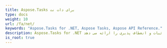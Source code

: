 ```yaml
---
title: Aspose.Tasks برای دات نت
type: docs
weight: 10
url: /fa/net/
keywords: "Aspose.Tasks for .NET, Aspose Tasks, Aspose API Reference."
description: Aspose.Tasks for .NET یک محصول بالغ است که ثبات و انعطاف پذیری را ارائه می دهد.
is_root: true
---
```

